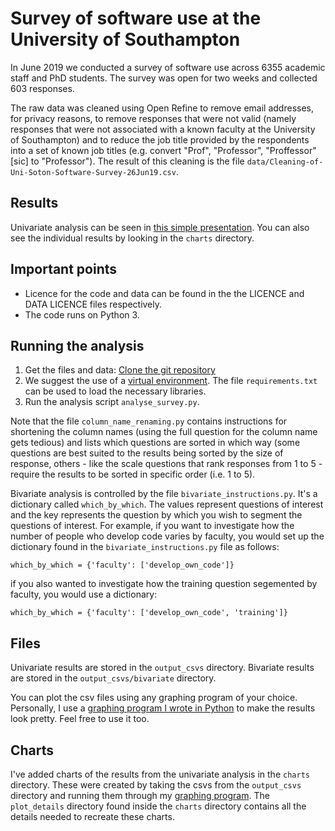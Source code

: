 # Survey of software use at the University of Southampton

In June 2019 we conducted a survey of software use across 6355 academic staff and PhD students. The survey was open for two weeks and collected 603 responses.

The raw data was cleaned using Open Refine to remove email addresses, for privacy reasons, to remove responses that were not valid (namely responses that were not associated with a known faculty at the University of Southampton) and to reduce the job title provided by the respondents into a set of known job titles (e.g. convert "Prof", "Professor", "Proffessor" [sic] to "Professor"). The result of this cleaning is the file `data/Cleaning-of-Uni-Soton-Software-Survey-26Jun19.csv`.

## Results

Univariate analysis can be seen in [this simple presentation](https://slides.com/simonhettrick/results-of-university-of-southampton-software-survey). You can also see the individual results by looking in the ```charts``` directory.

## Important points

* Licence for the code and data can be found in the the LICENCE and DATA LICENCE files respectively.
* The code runs on Python 3.

## Running the analysis

1. Get the files and data: [Clone the git repository](https://help.github.com/articles/cloning-a-repository/)
1. We suggest the use of a [virtual environment](https://docs.python-guide.org/dev/virtualenvs/). The file `requirements.txt` can be used to load the necessary libraries.
1. Run the analysis script `analyse_survey.py`.

Note that the file `column_name_renaming.py` contains instructions for shortening the column names (using the full question for the column name gets tedious) and lists which questions are sorted in which way (some questions are best suited to the results being sorted by the size of response, others - like the scale questions that rank responses from 1 to 5 - require the results to be sorted in specific order (i.e. 1 to 5).

Bivariate analysis is controlled by the file `bivariate_instructions.py`. It's a dictionary called `which_by_which`. The values represent questions of interest and the key represents the question by which you wish to segment the questions of interest. For example, if you want to investigate how the number of people who develop code varies by faculty, you would set up the dictionary found in the `bivariate_instructions.py` file as follows:

`which_by_which = {'faculty': ['develop_own_code']}`

if you also wanted to investigate how the training question segemented by faculty, you would use a dictionary:

`which_by_which = {'faculty': ['develop_own_code', 'training']}`

## Files

Univariate results are stored in the `output_csvs` directory. Bivariate results are stored in the `output_csvs/bivariate` directory.

You can plot the csv files using any graphing program of your choice. Personally, I use a [graphing program I wrote in Python](https://github.com/SimonHettrick/graphing) to make the results look pretty. Feel free to use it too.

## Charts

I've added charts of the results from the univariate analysis in the ```charts``` directory. These were created by taking the csvs from the ```output_csvs``` directory and running them through my [graphing program](https://github.com/SimonHettrick/graphing). The ```plot_details``` directory found inside the ```charts``` directory contains all the details needed to recreate these charts.
